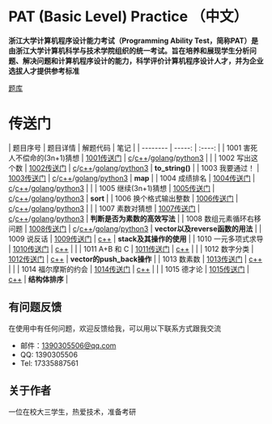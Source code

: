 # PAT (Basic Level) Practice （中文）

__浙江大学计算机程序设计能力考试（Programming Ability Test，简称PAT）是由浙江大学计算机科学与技术学院组织的统一考试。旨在培养和展现学生分析问题、解决问题和计算机程序设计的能力，科学评价计算机程序设计人才，并为企业选拔人才提供参考标准__

[题库](https://pintia.cn/)

# 传送门
| 题目序号        | 题目详情   |  解题代码  |  笔记  |
| --------   | -----:  | :----:  |
| 1001 害死人不偿命的(3n+1)猜想      |  [1001传送门](https://github.com/hushengquan/PatBasicLevel/blob/master/code/1001/1001.md)  |   [c](https://github.com/hushengquan/PatBasicLevel/blob/master/code/1001/1001.c)/[c++](https://github.com/hushengquan/PatBasicLevel/blob/master/code/1001/1001.cpp)/[golang](https://github.com/hushengquan/PatBasicLevel/blob/master/code/1001/1001.go)/[python3](https://github.com/hushengquan/PatBasicLevel/blob/master/code/1001/1001.py)    | |
| 1002 写出这个数        |    [1002传送门](https://github.com/hushengquan/PatBasicLevel/blob/master/code/1002/1002.md)   |    [c](https://github.com/hushengquan/PatBasicLevel/blob/master/code/1002/1002.c)/[c++](https://github.com/hushengquan/PatBasicLevel/blob/master/code/1002/1002.cpp)/[golang](https://github.com/hushengquan/PatBasicLevel/blob/master/code/1002/1002.go)/[python3](https://github.com/hushengquan/PatBasicLevel/blob/master/code/1002/1002.py)    |  __to_string()__ |
| 1003 我要通过！        |    [1003传送门](https://github.com/hushengquan/PatBasicLevel/blob/master/code/1003/1003.md)   |    [c](https://github.com/hushengquan/PatBasicLevel/blob/master/code/1003/1003.c)/[c++](https://github.com/hushengquan/PatBasicLevel/blob/master/code/1003/1003.cpp)/[golang](https://github.com/hushengquan/PatBasicLevel/blob/master/code/1003/1003.go)/[python3](https://github.com/hushengquan/PatBasicLevel/blob/master/code/1003/1003.py)    | __map__ |
| 1004 成绩排名        |    [1004传送门](https://github.com/hushengquan/PatBasicLevel/blob/master/code/1004/1004.md)   |    [c](https://github.com/hushengquan/PatBasicLevel/blob/master/code/1004/1004.c)/[c++](https://github.com/hushengquan/PatBasicLevel/blob/master/code/1004/1004.cpp)/[golang](https://github.com/hushengquan/PatBasicLevel/blob/master/code/1004/1004.go)/[python3](https://github.com/hushengquan/PatBasicLevel/blob/master/code/1004/1004.py)    | |
| 1005 继续(3n+1)猜想         |    [1005传送门](https://github.com/hushengquan/PatBasicLevel/blob/master/code/1005/1005.md)   |    [c](https://github.com/hushengquan/PatBasicLevel/blob/master/code/1005/1005.c)/[c++](https://github.com/hushengquan/PatBasicLevel/blob/master/code/1005/1005.cpp)/[golang](https://github.com/hushengquan/PatBasicLevel/blob/master/code/1005/1005.go)/[python3](https://github.com/hushengquan/PatBasicLevel/blob/master/code/1005/1005.py)    | __sort__ |
| 1006 换个格式输出整数         |    [1006传送门](https://github.com/hushengquan/PatBasicLevel/blob/master/code/1006/1006.md)   |    [c](https://github.com/hushengquan/PatBasicLevel/blob/master/code/1006/1006.c)/[c++](https://github.com/hushengquan/PatBasicLevel/blob/master/code/1006/1006.cpp)/[golang](https://github.com/hushengquan/PatBasicLevel/blob/master/code/1006/1006.go)/[python3](https://github.com/hushengquan/PatBasicLevel/blob/master/code/1006/1006.py)    | |
| 1007 素数对猜想         |    [1007传送门](https://github.com/hushengquan/PatBasicLevel/blob/master/code/1007/1007.md)   |    [c](https://github.com/hushengquan/PatBasicLevel/blob/master/code/1007/1007.c)/[c++](https://github.com/hushengquan/PatBasicLevel/blob/master/code/1007/1007.cpp)/[golang](https://github.com/hushengquan/PatBasicLevel/blob/master/code/1007/1007.go)/[python3](https://github.com/hushengquan/PatBasicLevel/blob/master/code/1007/1007.py)    | __判断是否为素数的高效写法__ |
| 1008 数组元素循环右移问题         |    [1008传送门](https://github.com/hushengquan/PatBasicLevel/blob/master/code/1008/1008.md)   |    [c](https://github.com/hushengquan/PatBasicLevel/blob/master/code/1008/1008.c)/[c++](https://github.com/hushengquan/PatBasicLevel/blob/master/code/1008/1008.cpp)/[golang](https://github.com/hushengquan/PatBasicLevel/blob/master/code/1008/1008.go)/[python3](https://github.com/hushengquan/PatBasicLevel/blob/master/code/1008/1008.py)    | __vector以及reverse函数的用法__ |
| 1009 说反话         |    [1009传送门](https://github.com/hushengquan/PatBasicLevel/blob/master/code/1009/1009.md)   |    [c++](https://github.com/hushengquan/PatBasicLevel/blob/master/code/1009/1009.cpp)    | __stack及其操作的使用__ |
| 1010 一元多项式求导         |    [1010传送门](https://github.com/hushengquan/PatBasicLevel/blob/master/code/1010/1010.md)   |    [c++](https://github.com/hushengquan/PatBasicLevel/blob/master/code/1010/1010.cpp)    | |
| 1011 A+B 和 C        |    [1011传送门](https://github.com/hushengquan/PatBasicLevel/blob/master/code/1011/1011.md)   |    [c++](https://github.com/hushengquan/PatBasicLevel/blob/master/code/1011/1011.cpp)    | |
| 1012 数字分类        |    [1012传送门](https://github.com/hushengquan/PatBasicLevel/blob/master/code/1012/1012.md)   |    [c++](https://github.com/hushengquan/PatBasicLevel/blob/master/code/1012/1012.cpp)    | __vector的push_back操作__ |
| 1013 数素数        |    [1013传送门](https://github.com/hushengquan/PatBasicLevel/blob/master/code/1013/1013.md)   |    [c++](https://github.com/hushengquan/PatBasicLevel/blob/master/code/1013/1013.cpp)    | |
| 1014 福尔摩斯的约会         |    [1014传送门](https://github.com/hushengquan/PatBasicLevel/blob/master/code/1014/1014.md)   |    [c++](https://github.com/hushengquan/PatBasicLevel/blob/master/code/1014/1014.cpp)    | |
| 1015 德才论         |    [1015传送门](https://github.com/hushengquan/PatBasicLevel/blob/master/code/1015/1015.md)   |    [c++](https://github.com/hushengquan/PatBasicLevel/blob/master/code/1015/1015.cpp)    | __结构体排序__ |


## 有问题反馈
在使用中有任何问题，欢迎反馈给我，可以用以下联系方式跟我交流

* 邮件：1390305506@qq.com
* QQ: 1390305506
* Tel: 17335887561

## 关于作者

一位在校大三学生，热爱技术，准备考研

